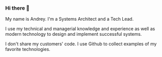 ### Hi there 👋

My name is Andrey. I'm a Systems Architect and a Tech Lead. 

I use my technical and managerial knowledge and experience as well as modern technology to design and implement successful systems.

I don't share my customers' code. I use Github to collect examples of my favorite technologies.

<!--
**ansmirnov/ansmirnov** is a ✨ _special_ ✨ repository because its `README.md` (this file) appears on your GitHub profile.

Here are some ideas to get you started:

- 🔭 I’m currently working on ...
- 🌱 I’m currently learning ...
- 👯 I’m looking to collaborate on ...
- 🤔 I’m looking for help with ...
- 💬 Ask me about ...
- 📫 How to reach me: ...
- 😄 Pronouns: ...
- ⚡ Fun fact: ...
-->
